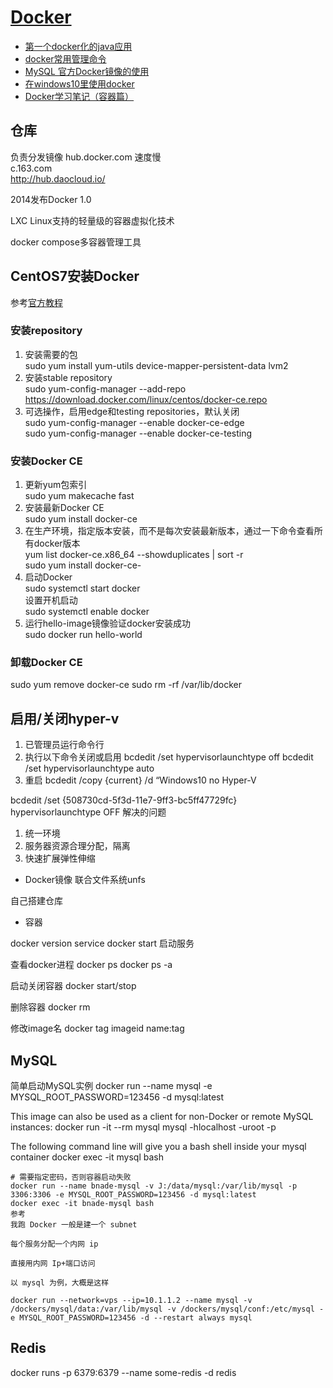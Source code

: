 # [Docker](https://www.docker.com)

- [第一个docker化的java应用](http://www.imooc.com/learn/824)
- [docker常用管理命令](http://seanlook.com/2014/10/31/docker-command-best-use-1/)
- [MySQL 官方Docker镜像的使用](https://itbilu.com/linux/docker/EyP7QP86M.html)
- [在windows10里使用docker](http://www.59m59s.com/blog/zai-windows10li-shi-yong-docker/)
- [Docker学习笔记（容器篇）](http://www.jianshu.com/p/8b46e98e596c)

## 仓库
负责分发镜像
hub.docker.com 速度慢  
c.163.com  
http://hub.daocloud.io/  

2014发布Docker 1.0

LXC Linux支持的轻量级的容器虚拟化技术

docker compose多容器管理工具

## CentOS7安装Docker
参考[官方教程](https://docs.docker.com/engine/installation/linux/docker-ce/centos/)

### 安装repository
1. 安装需要的包  
sudo yum install yum-utils device-mapper-persistent-data lvm2
2. 安装stable repository  
sudo yum-config-manager --add-repo https://download.docker.com/linux/centos/docker-ce.repo
3. 可选操作，启用edge和testing repositories，默认关闭  
sudo yum-config-manager --enable docker-ce-edge  
sudo yum-config-manager --enable docker-ce-testing

### 安装Docker CE
1. 更新yum包索引  
sudo yum makecache fast
2. 安装最新Docker CE  
sudo yum install docker-ce
3. 在生产环境，指定版本安装，而不是每次安装最新版本，通过一下命令查看所有docker版本  
yum list docker-ce.x86_64  --showduplicates | sort -r  
sudo yum install docker-ce-<VERSION>
4. 启动Docker  
sudo systemctl start docker  
设置开机启动  
sudo systemctl enable docker
5. 运行hello-image镜像验证docker安装成功  
sudo docker run hello-world

### 卸载Docker CE
sudo yum remove docker-ce
sudo rm -rf /var/lib/docker

## 启用/关闭hyper-v
1. 已管理员运行命令行
2. 执行以下命令关闭或启用
bcdedit /set hypervisorlaunchtype off
bcdedit /set hypervisorlaunchtype auto
3. 重启
bcdedit /copy {current} /d “Windows10 no Hyper-V

bcdedit /set {508730cd-5f3d-11e7-9ff3-bc5ff47729fc} hypervisorlaunchtype OFF
解决的问题
1. 统一环境
2. 服务器资源合理分配，隔离
3. 快速扩展弹性伸缩

- Docker镜像
联合文件系统unfs



自己搭建仓库

- 容器

docker version
service docker start 启动服务

查看docker进程
docker ps
docker ps -a

启动关闭容器
docker start/stop <container id>

删除容器
docker rm <container id>

修改image名
docker tag imageid name:tag

## MySQL
简单启动MySQL实例
docker run --name mysql -e MYSQL_ROOT_PASSWORD=123456 -d mysql:latest

This image can also be used as a client for non-Docker or remote MySQL instances:
docker run -it --rm mysql mysql -hlocalhost -uroot -p

The following command line will give you a bash shell inside your mysql container
docker exec -it mysql bash

```
# 需要指定密码，否则容器启动失败
docker run --name bnade-mysql -v J:/data/mysql:/var/lib/mysql -p 3306:3306 -e MYSQL_ROOT_PASSWORD=123456 -d mysql:latest
docker exec -it bnade-mysql bash
参考
我跑 Docker 一般是建一个 subnet

每个服务分配一个内网 ip

直接用内网 Ip+端口访问

以 mysql 为例，大概是这样

docker run --network=vps --ip=10.1.1.2 --name mysql -v /dockers/mysql/data:/var/lib/mysql -v /dockers/mysql/conf:/etc/mysql -e MYSQL_ROOT_PASSWORD=123456 -d --restart always mysql
```

## Redis
docker runs -p 6379:6379 --name some-redis -d redis
